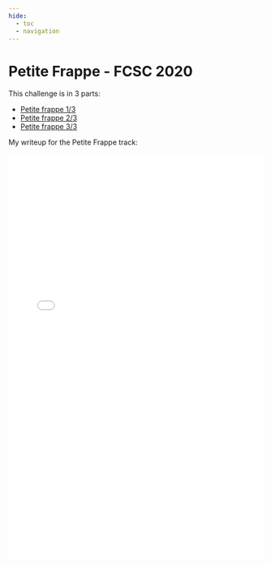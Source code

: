 ```yaml
---
hide:
  - toc
  - navigation
---
```


# Petite Frappe - FCSC 2020

This challenge is in 3 parts:
- [Petite frappe 1/3](https://hackropole.fr/fr/challenges/forensics/fcsc2020-forensics-petite-frappe-1/)
- [Petite frappe 2/3](https://hackropole.fr/fr/challenges/forensics/fcsc2020-forensics-petite-frappe-2/)
- [Petite frappe 3/3](https://hackropole.fr/fr/challenges/forensics/fcsc2020-forensics-petite-frappe-3/)


My writeup for the Petite Frappe track:


<embed src="/writeups/fcsc/petite-frappe/QWU - Track Petite frappe.pdf" type="application/pdf" width="100%" height="800px" />
